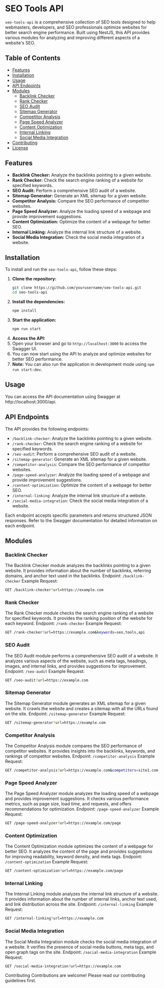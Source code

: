 # SEO Tools API

`seo-tools-api` is a comprehensive collection of SEO tools designed to help webmasters, developers, and SEO professionals optimize websites for better search engine performance. Built using NestJS, this API provides various modules for analyzing and improving different aspects of a website's SEO.

## Table of Contents

- [Features](#features)
- [Installation](#installation)
- [Usage](#usage)
- [API Endpoints](#api-endpoints)
- [Modules](#modules)
    - [Backlink Checker](#backlink-checker)
    - [Rank Checker](#rank-checker)
    - [SEO Audit](#seo-audit)
    - [Sitemap Generator](#sitemap-generator)
    - [Competitor Analysis](#competitor-analysis)
    - [Page Speed Analyzer](#page-speed-analyzer)
    - [Content Optimization](#content-optimization)
    - [Internal Linking](#internal-linking)
    - [Social Media Integration](#social-media-integration)
- [Contributing](#contributing)
- [License](#license)

## Features

- **Backlink Checker:** Analyze the backlinks pointing to a given website.
- **Rank Checker:** Check the search engine ranking of a website for specified keywords.
- **SEO Audit:** Perform a comprehensive SEO audit of a website.
- **Sitemap Generator:** Generate an XML sitemap for a given website.
- **Competitor Analysis:** Compare the SEO performance of competitor websites.
- **Page Speed Analyzer:** Analyze the loading speed of a webpage and provide improvement suggestions.
- **Content Optimization:** Optimize the content of a webpage for better SEO.
- **Internal Linking:** Analyze the internal link structure of a website.
- **Social Media Integration:** Check the social media integration of a website.

## Installation

To install and run the `seo-tools-api`, follow these steps:

1. **Clone the repository:**
   ```bash
   git clone https://github.com/yourusername/seo-tools-api.git
   cd seo-tools-api
    ```
2. **Install the dependencies:**
    ```bash
    npm install
    ```
3. **Start the application:**
    ```bash
    npm run start
    ```
4. **Access the API:**
5. Open your browser and go to `http://localhost:3000` to access the Swagger UI.
6. You can now start using the API to analyze and optimize websites for better SEO performance.
7. **Note:** You can also run the application in development mode using `npm run start:dev`.

## Usage
You can access the API documentation using Swagger at http://localhost:3000/api.

## API Endpoints
The API provides the following endpoints:
* `/backlink-checker`: Analyze the backlinks pointing to a given website.
* `/rank-checker`: Check the search engine ranking of a website for specified keywords.
* `/seo-audit`: Perform a comprehensive SEO audit of a website.
* `/sitemap-generator`: Generate an XML sitemap for a given website.
* `/competitor-analysis`: Compare the SEO performance of competitor websites.
* `/page-speed-analyzer`: Analyze the loading speed of a webpage and provide improvement suggestions.
* `/content-optimization`: Optimize the content of a webpage for better SEO.
* `/internal-linking`: Analyze the internal link structure of a website.
* `/social-media-integration`: Check the social media integration of a website.

Each endpoint accepts specific parameters and returns structured JSON responses. Refer to the Swagger documentation for detailed information on each endpoint.

## Modules
### Backlink Checker
The Backlink Checker module analyzes the backlinks pointing to a given website. It provides information about the number of backlinks, referring domains, and anchor text used in the backlinks.
Endpoint: `/backlink-checker`
Example Request:
```bash
GET /backlink-checker?url=https://example.com
```
### Rank Checker
The Rank Checker module checks the search engine ranking of a website for specified keywords. It provides the ranking position of the website for each keyword.
Endpoint: `/rank-checker`
Example Request:
```bash
GET /rank-checker?url=https://example.com&keywords=seo,tools,api
```
### SEO Audit
The SEO Audit module performs a comprehensive SEO audit of a website. It analyzes various aspects of the website, such as meta tags, headings, images, and internal links, and provides suggestions for improvement.
Endpoint: `/seo-audit`
Example Request:
```bash
GET /seo-audit?url=https://example.com
```
### Sitemap Generator
The Sitemap Generator module generates an XML sitemap for a given website. It crawls the website and creates a sitemap with all the URLs found on the site.
Endpoint: `/sitemap-generator`
Example Request:
```bash
GET /sitemap-generator?url=https://example.com
```
### Competitor Analysis
The Competitor Analysis module compares the SEO performance of competitor websites. It provides insights into the backlinks, keywords, and rankings of competitor websites.
Endpoint: `/competitor-analysis`
Example Request:
```bash
GET /competitor-analysis?url=https://example.com&competitors=site1.com,site2.com
```
### Page Speed Analyzer
The Page Speed Analyzer module analyzes the loading speed of a webpage and provides improvement suggestions. It checks various performance metrics, such as page size, load time, and requests, and offers recommendations for optimization.
Endpoint: `/page-speed-analyzer`
Example Request:
```bash
GET /page-speed-analyzer?url=https://example.com/page
```
### Content Optimization
The Content Optimization module optimizes the content of a webpage for better SEO. It analyzes the content of the page and provides suggestions for improving readability, keyword density, and meta tags.
Endpoint: `/content-optimization`
Example Request:
```bash
GET /content-optimization?url=https://example.com/page
```
### Internal Linking
The Internal Linking module analyzes the internal link structure of a website. It provides information about the number of internal links, anchor text used, and link distribution across the site.
Endpoint: `/internal-linking`
Example Request:
```bash
GET /internal-linking?url=https://example.com
```
### Social Media Integration
The Social Media Integration module checks the social media integration of a website. It verifies the presence of social media buttons, meta tags, and open graph tags on the site.
Endpoint: `/social-media-integration`
Example Request:
```bash
GET /social-media-integration?url=https://example.com
```
Contributing
Contributions are welcome! Please read our contributing guidelines first.


